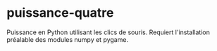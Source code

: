 # puissance-quatre
Puissance en Python utilisant les clics de souris. Requiert l'installation préalable des modules numpy et pygame.
